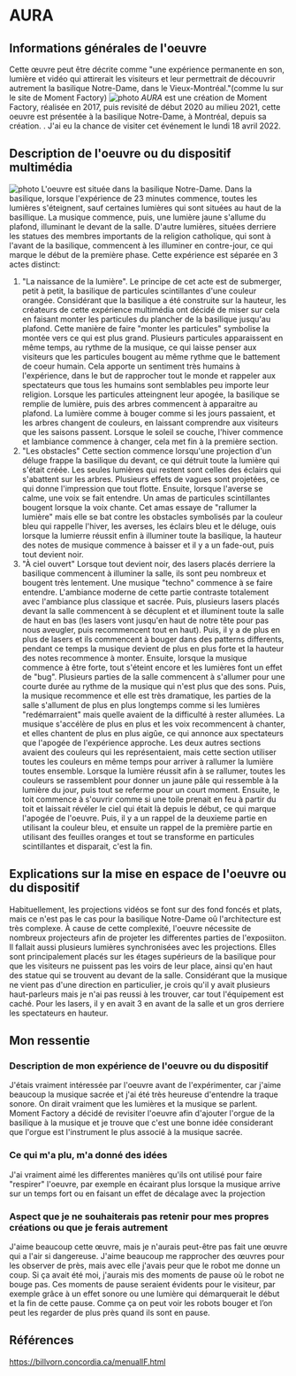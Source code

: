 # AURA

## Informations générales de l'oeuvre
Cette œuvre peut être décrite comme "une expérience permanente en son, lumière et vidéo qui attirerait les visiteurs et leur permettrait de découvrir autrement la basilique Notre-Dame, dans le Vieux-Montréal."(comme lu sur le site de Moment Factory)
![photo](photos/bian_icu_cartel.jpg)
*AURA* est une création de Moment Factory, réalisée en 2017, puis revisité de début 2020 au milieu 2021, cette oeuvre est présentée à la basilique Notre-Dame, à Montréal, depuis sa création. . J'ai eu la chance de visiter cet événement le lundi 18 avril 2022.

## Description de l'oeuvre ou du dispositif multimédia
![photo](photos/bian_icu_installation_visiteur.jpg)
L'oeuvre est située dans la basilique Notre-Dame. Dans la basilique, lorsque l'expérience de 23 minutes commence, toutes les lumières  s'éteignent, sauf certaines lumières qui sont situées au haut de la basillique. La musique commence, puis, une lumière jaune s'allume du plafond, illuminant le devant de la salle. D'autre lumières, situées derriere les statues des membres importants de la religion catholique, qui sont à l'avant de la basilique, commencent à les illuminer en contre-jour, ce qui marque le début de la première phase. Cette expérience est séparée en 3 actes distinct: 
1. "La naissance de la lumière". Le principe de cet acte est de submerger, petit à petit, la basilique de particules scintillantes d'une couleur orangée. Considérant que la basilique a été construite sur la hauteur, les créateurs de cette expérience multimédia ont décidé de miser sur cela en faisant monter les particules du plancher de la basilique jusqu'au plafond. Cette manière de faire "monter les particules" symbolise la montée vers ce qui est plus grand. Plusieurs particules apparaissent en même temps, au rythme de la musique, ce qui laisse penser aux visiteurs que les particules bougent au même rythme que le battement de coeur humain. Cela apporte un sentiment très humains à l'expérience, dans le but de rapprocher tout le monde et rappeler aux spectateurs que tous les humains sont semblables peu importe leur religion. Lorsque les particules atteingnent leur apogée, la basilique se remplie de lumière, puis des arbres commencent à apparaitre au plafond. La lumière comme à bouger comme si les jours passaient, et les arbres changent de couleurs, en laissant comprendre aux visiteurs que les saisons passent. Lorsque le soleil se couche, l'hiver commence et lambiance commence à changer, cela met fin à la première section.
2. "Les obstacles" Cette section commence lorsqu'une projection d'un déluge frappe la basilique du devant, ce qui détruit toute la lumière qui s'était créée. Les seules lumières qui restent sont celles des éclairs qui s'abattent sur les arbres. Plusieurs effets de vagues sont projetées, ce qui donne l'impression que tout flotte. Ensuite, lorsque l'averse se calme, une voix se fait entendre. Un amas de particules scintillantes bougent lorsque la voix chante. Cet amas essaye de "rallumer la lumière" mais elle se bat contre les obstacles symbolisés par la couleur bleu qui rappelle l'hiver, les averses, les éclairs bleu et le déluge, ouis lorsque la lumierre réussit enfin à illuminer toute la basilique, la hauteur des notes de musique commence à baisser et il y a un fade-out, puis tout devient noir.
3. "À ciel ouvert" Lorsque tout devient noir, des lasers placés derriere la basilique commencent à illuminer la salle, ils sont peu nombreux et bougent très lentement. Une musique "techno" commence à se faire entendre. L'ambiance moderne de cette partie contraste totalement avec l'ambiance plus classique et sacrée. Puis, plusieurs lasers placés devant la salle commencent à se décuplent et et illuminent toute la salle de haut en bas (les lasers vont jusqu'en haut de notre tête pour pas nous aveugler, puis recommencent tout en haut). Puis, il y a de plus en plus de lasers et ils commencent à bouger dans des patterns differents, pendant ce temps la musique devient de plus en plus forte et la hauteur des notes recommence à monter. Ensuite, lorsque la musique commence à être forte, tout s'éteint encore et les lumières font un effet de "bug". Plusieurs parties de la salle commencent à s'allumer pour une courte durée au rythme de la musique qui n'est plus que des sons. Puis, la musique recommence et elle est très dramatique, les parties de la salle s'allument de plus en plus longtemps comme si les lumières "redémarraient" mais quelle avaient de la difficulté à rester allumées. La musique s'accélère de plus en plus et les voix recommencent à chanter, et elles chantent de plus en plus aigûe, ce qui annonce aux spectateurs que l'apogée de l'expérience approche. Les deux autres sections avaient des couleurs qui les représentaient, mais cette section utiliser toutes les couleurs en même temps pour arriver à rallumer la lumière toutes ensemble. Lorsque la lumière réussit afin à se rallumer, toutes les couleurs se rassemblent pour donner un jaune pâle qui ressemble à la lumière du jour, puis tout se referme pour un court moment. Ensuite, le toit commence à s'ouvrir comme si une toile prenait en feu à partir du toit et laissait révéler le ciel qui était là depuis le début, ce qui marque l'apogée de l'oeuvre. Puis, il y a un rappel de la deuxieme partie en utilisant la couleur bleu, et ensuite un rappel de la première partie en utilisant des feuilles oranges et tout se transforme en particules scintillantes et disparait, c'est la fin.

## Explications sur la mise en espace de l'oeuvre ou du dispositif 
Habituellement, les projections vidéos se font sur des fond foncés et plats, mais ce n'est pas le cas pour la basilique Notre-Dame oû l'architecture est très complexe. À cause de cette complexité, l'oeuvre nécessite de nombreux projecteurs afin de projeter les differentes parties de l'exposiiton. Il fallait aussi plusieurs lumières synchronisées avec les projections. Elles sont principalement placés sur les étages supérieurs de la basilique pour que les visiteurs ne puissent pas les voirs de leur place, ainsi qu'en haut des statue qui se trouvent au devant de la salle. Considérant que la musique ne vient pas d'une direction en particulier, je crois qu'il y avait plusieurs haut-parleurs mais je n'ai pas reussi à les trouver, car tout l'équipement est caché. Pour les lasers, il y en avait 3 en avant de la salle et un gros derriere les spectateurs en hauteur.
## Mon ressentie
### Description de mon expérience de l'oeuvre ou du dispositif
J'étais vraiment intéressée par l'oeuvre avant de l'expérimenter, car j'aime beaucoup la musique sacrée et j'ai été très heureuse d'entendre la traque sonore. On dirait vraiment que les lumières et la musique se parlent. Moment Factory a décidé de revisiter l'oeuvre afin d'ajouter l'orgue de la basilique à la musique et je trouve que c'est une bonne idée considerant que l'orgue est l'instrument le plus associé à la musique sacrée.

### Ce qui m'a plu, m'a donné des idées
J'ai vraiment aimé les differentes manières qu'ils ont utilisé pour faire "respirer" l'oeuvre, par exemple en écairant plus lorsque la musique arrive sur un temps fort ou en faisant un effet de décalage avec la projection

### Aspect que je ne souhaiterais pas retenir pour mes propres créations ou que je ferais autrement

J'aime beaucoup cette œuvre, mais je n'aurais peut-être pas fait une œuvre qui a l'air si dangereuse. J'aime beaucoup me rapprocher des œuvres pour les observer de près, mais avec elle j'avais peur que le robot me donne un coup. Si ça avait été moi, j'aurais mis des moments de pause où le robot ne bouge pas. Ces moments de pause seraient évidents pour le visiteur, par exemple grâce à un effet sonore ou une lumière qui démarquerait le début et la fin de cette pause. Comme ça on peut voir les robots bouger et l’on peut les regarder de plus près quand ils sont en pause.

## Références
https://billvorn.concordia.ca/menuallF.html
